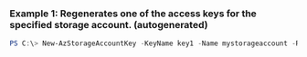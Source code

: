 ### Example 1: Regenerates one of the access keys for the specified storage account. (autogenerated)
```powershell
PS C:\> New-AzStorageAccountKey -KeyName key1 -Name mystorageaccount -ResourceGroupName MyResourceGroup
```

